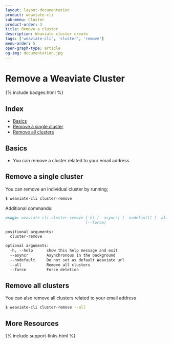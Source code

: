 ```yaml
---
layout: layout-documentation
product: weaviate-cli
sub-menu: Cluster
product-order: 3
title: Remove a cluster
description: Weaviate cluster create
tags: ['weaviate-cli', 'cluster', 'remove']
menu-order: 5
open-graph-type: article
og-img: documentation.jpg
---
```


# Remove a Weaviate Cluster

{% include badges.html %}

## Index

- [Basics](#basics)
- [Remove a single cluster](#remove-a-single-cluster)
- [Remove all clusters](#remove-all-clusters)

## Basics

- You can remove a cluster related to your email address.

## Remove a single cluster

You can remove an individual cluster by running;

```bash
$ weaviate-cli cluster-remove
```
Additional commands:

```markdown
usage: weaviate-cli cluster-remove [-h] [--asyncr] [--nodefault] [--all]
                                   [--force]

positional arguments:
  cluster-remove

optional arguments:
  -h, --help      show this help message and exit
  --asyncr        Asynchronous in the background
  --nodefault     Do not set as default Weaviate url
  --all           Remove all clusters
  --force         Force deletion
```

## Remove all clusters

You can also remove all clusters related to your email address

```bash
$ weaviate-cli cluster-remove --all
```

## More Resources

{% include support-links.html %}